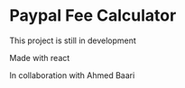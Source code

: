 # Paypal Fee Calculator

This project is still in development

Made with react

In collaboration with Ahmed Baari
